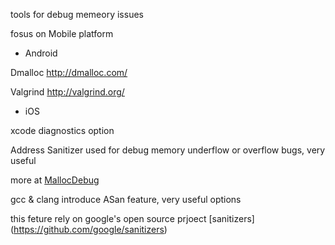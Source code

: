 
tools for debug memeory issues

fosus on Mobile platform

- Android

Dmalloc  http://dmalloc.com/

Valgrind http://valgrind.org/
    

- iOS

xcode diagnostics option  

Address Sanitizer used for debug memory underflow or overflow bugs, very useful

more at [MallocDebug](https://developer.apple.com/library/content/documentation/Performance/Conceptual/ManagingMemory/Articles/MallocDebug.html#//apple_ref/doc/uid/20001884-CJBJFIDD)


gcc & clang introduce ASan feature, very useful options

this feture rely on google's open source prjoect  [sanitizers] (https://github.com/google/sanitizers)



    













